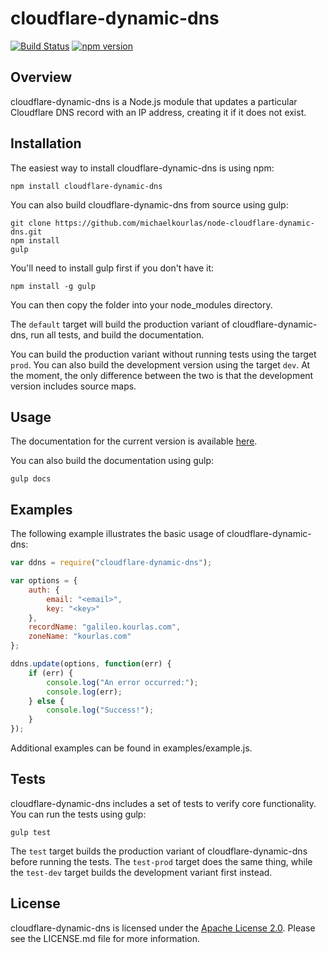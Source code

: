 # cloudflare-dynamic-dns #

[![Build Status](https://travis-ci.org/michaelkourlas/node-cloudflare-dynamic-dns.svg?branch=master)](https://travis-ci.org/michaelkourlas/node-cloudflare-dynamic-dns)
[![npm version](https://badge.fury.io/js/cloudflare-dynamic-dns.svg)](https://badge.fury.io/js/cloudflare-dynamic-dns)

## Overview ##

cloudflare-dynamic-dns is a Node.js module that updates a particular Cloudflare 
DNS record with an IP address, creating it if it does not exist.

## Installation ##

The easiest way to install cloudflare-dynamic-dns is using npm:

```
npm install cloudflare-dynamic-dns
```

You can also build cloudflare-dynamic-dns from source using gulp:

```
git clone https://github.com/michaelkourlas/node-cloudflare-dynamic-dns.git
npm install
gulp
```

You'll need to install gulp first if you don't have it:

```
npm install -g gulp
```

You can then copy the folder into your node_modules directory.

The `default` target will build the production variant of 
cloudflare-dynamic-dns, run all tests, and build the documentation.

You can build the production variant without running tests using the target
`prod`. You can also build the development version using the target `dev`. At
the moment, the only difference between the two is that the development version
includes source maps.

## Usage ##

The documentation for the current version is available [here](http://www.kourlas.com/node-cloudflare-dynamic-dns/docs/1.0.0/).

You can also build the documentation using gulp:

```
gulp docs
```

## Examples ##

The following example illustrates the basic usage of cloudflare-dynamic-dns:

```javascript
var ddns = require("cloudflare-dynamic-dns");

var options = {
    auth: {
        email: "<email>",
        key: "<key>"
    },
    recordName: "galileo.kourlas.com",
    zoneName: "kourlas.com"
};

ddns.update(options, function(err) {
    if (err) {
        console.log("An error occurred:");
        console.log(err);
    } else {
        console.log("Success!");
    }
});
```

Additional examples can be found in examples/example.js.

## Tests ##

cloudflare-dynamic-dns includes a set of tests to verify core functionality. 
You can run the tests using gulp:

```
gulp test
```

The `test` target builds the production variant of cloudflare-dynamic-dns 
before running the tests. The `test-prod` target does the same thing, while the
`test-dev` target builds the development variant first instead.

## License ##

cloudflare-dynamic-dns is licensed under the [Apache License 2.0](http://www.apache.org/licenses/LICENSE-2.0).
Please see the LICENSE.md file for more information.
